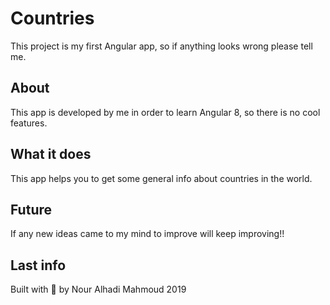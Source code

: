 # Countries

This project is my first Angular app, so if anything looks wrong please tell me.

## About

This app is developed by me in order to learn Angular 8, so there is no cool features.

## What it does

This app helps you to get some general info about countries in the world.

## Future

If any new ideas came to my mind to improve will keep improving!!

## Last info

Built with :blue_heart: by Nour Alhadi Mahmoud 2019